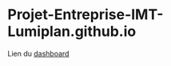 # Projet-Entreprise-IMT-Lumiplan.github.io

Lien du [dashboard](https://projet-entreprise-imt-lumiplan.github.io/Dashboard/)
